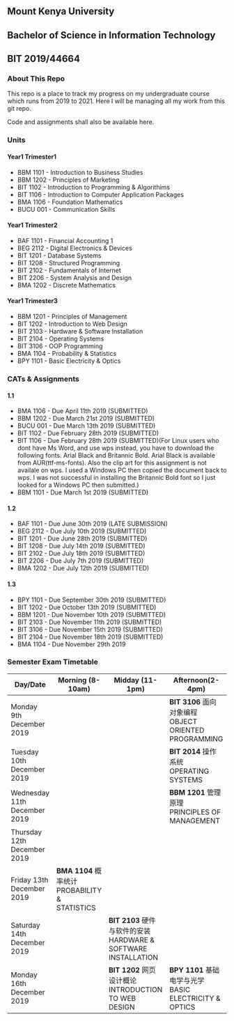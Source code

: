 ## Mount Kenya University
## Bachelor of Science in Information Technology
## BIT 2019/44664

### About This Repo

This repo is a place to track my progress on my undergraduate course which runs from
2019 to 2021. Here I will be managing all my work from this git repo.

Code and assignments shall also be available here.

### Units

#### Year1 Trimester1
* BBM 1101 - Introduction to Business Studies
* BBM 1202 - Principles of Marketing
* BIT 1102 - Introduction to Programming & Algorithims
* BIT 1106 - Introduction to Computer Application Packages
* BMA 1106 - Foundation Mathematics
* BUCU 001 - Communication Skills

#### Year1 Trimester2

* BAF 1101 - Financial Accounting 1
* BEG 2112 - Digital Electronics & Devices
* BIT 1201 - Database Systems
* BIT 1208 - Structured Programming
* BIT 2102 - Fundamentals of Internet
* BIT 2206 - System Analysis and Design
* BMA 1202 - Discrete Mathematics

#### Year1 Trimester3

* BBM 1201 - Principles of Management
* BIT 1202 - Introduction to Web Design
* BIT 2103 - Hardware & Software Installation
* BIT 2104 - Operating Systems
* BIT 3106 - OOP Programming
* BMA 1104 - Probability & Statistics
* BPY 1101 - Basic Electricity & Optics

### CATs & Assignments

#### 1.1

* BMA 1106 - Due April 11th 2019 (SUBMITTED)
* BBM 1202 - Due March 21st 2019 (SUBMITTED)
* BUCU 001 - Due March 13th 2019 (SUBMITTED)
* BIT 1102 - Due February 28th 2019 (SUBMITTED)
* BIT 1106 - Due February 28th 2019 (SUBMITTED)(For Linux users who dont have Ms Word, and use wps instead, you have
to download the following fonts. Arial Black and Britannic Bold. Arial Black is available from AUR(ttf-ms-fonts).
Also the clip art for this assignment is not availale on wps. I used a Windows PC then copied the document back to
wps. I was not successful in installing the Britannic Bold font so I just looked for a Windows PC then submitted.)
* BBM 1101 - Due March 1st 2019 (SUBMITTED)

#### 1.2

* BAF 1101 - Due June 30th 2019 (LATE SUBMISSION)
* BEG 2112 - Due July 10th 2019 (SUBMITTED)
* BIT 1201 - Due June 28th 2019 (SUBMITTED)
* BIT 1208 - Due July 14th 2019 (SUBMITTED)
* BIT 2102 - Due July 18th 2019 (SUBMITTED)
* BIT 2206 - Due July 7th  2019 (SUBMITTED)
* BMA 1202 - Due July 12th 2019 (SUBMITTED)

#### 1.3

* BPY 1101 - Due September 30th 2019 (SUBMITTED)
* BIT 1202 - Due October 13th 2019 (SUBMITTED)
* BBM 1201 - Due November 10th 2019 (SUBMITTED)
* BIT 2103 - Due November 11th 2019 (SUBMITTED)
* BIT 3106 - Due November 15th 2019 (SUBMITTED)
* BIT 2104 - Due November 18th 2019 (SUBMITTED)
* BMA 1104 - Due November 29th 2019



### Semester Exam Timetable

Day/Date | Morning (8-10am) | Midday (11-1pm) | Afternoon(2-4pm)
--- | --- | ---| ---
Monday 9th December 2019 |  |  | **BIT 3106** 面向对象编程 OBJECT ORIENTED PROGRAMMING
Tuesday 10th December 2019 |   |  | **BIT 2014** 操作系统 OPERATING SYSTEMS
Wednesday 11th December 2019 |  |  | **BBM 1201** 管理原理 PRINCIPLES OF MANAGEMENT
Thursday 12th December 2019 |   |   |
Friday 13th December 2019 | **BMA 1104** 概率统计 PROBABILITY & STATISTICS |  |
Saturday 14th December 2019 | | **BIT 2103** 硬件与软件的安装 HARDWARE & SOFTWARE INSTALLATION |
Monday 16th December 2019 |  |**BIT 1202** 网页设计概论 INTRODUCTION TO WEB DESIGN | **BPY 1101**  基础电学与光学 BASIC ELECTRICITY & OPTICS
